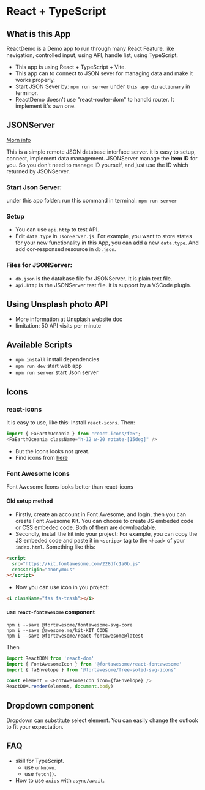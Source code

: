 # React + TypeScript 

## What is this App

ReactDemo is a Demo app to run through many React Feature, like nevigation, controlled input, using API, handle list, using TypeScript.

- This app is using React + TypeScript + Vite.
- This app can to connect to JSON sever for managing data and make it works properly. 
- Start JSON Sever by: `npm run server` under `this app directionary` in terminor.
- ReactDemo doesn't use "react-router-dom" to handld router. It implement it's own one.

## JSONServer
[Morn info](https://www.npmjs.com/package/json-server)

This is a simple remote JSON database interface server. it is easy to setup, connect, implement data management.
JSONServer manage the **item ID** for you. So you don't need to manage ID yourself, and just use the ID which returned by JSONServer.

### Start Json Server: 
under this app folder: run this command in terminal: `npm run server`

### Setup
- You can use `api.http` to test API.
- Edit `data.type` in `JsonServer.js`.
For example, you want to store states for your new functionality in this App, you can add a new `data.type`. And add cor-responsed resource in `db.json`.

### Files for JSONServer:
- `db.json` is the database file for JSONServer. It is plain text file.
- `api.http` is the JSONServer test file. it is support by a VSCode plugin.

## Using Unsplash photo API

- More information at Unsplash website [doc](https://unsplash.com/documentation)
- limitation: 50 API visits per minute

## Available Scripts
- `npm install` install dependencies
- `npm run dev` start web app
- `npm run server` start Json server

## Icons

### react-icons

It is easy to use, like this:
Install `react-icons`.
Then:
```js
import { FaEarthOceania } from "react-icons/fa6";
<FaEarthOceania className="h-12 w-20 rotate-[15deg]" />
```
- But the icons looks not great.
- Find icons from [here](https://react-icons.github.io/react-icons/)

### Font Awesome Icons

Font Awesome Icons looks better than react-icons

#### Old setup method
- Firstly, create an account in Font Awesome, and login, then you can create Font Awesome Kit. You can choose to create JS embeded code or CSS embeded code. Both of them are downloadable.
- Secondly, install the kit into your project: 
For example, you can copy the JS embeded code and paste it in `<scripe>` tag to the `<head>` of your `index.html`.
Something like this:
```html
<script
  src="https://kit.fontawesome.com/228dfc1a0b.js"
  crossorigin="anonymous"
></script>
```
- Now you can use icon in you project:
```html
<i className="fas fa-trash"></i>
```

#### use `react-fontawesome` component 
```
npm i --save @fortawesome/fontawesome-svg-core
npm i --save @awesome.me/kit-KIT_CODE
npm i --save @fortawesome/react-fontawesome@latest
```
Then
```js
import ReactDOM from 'react-dom'
import { FontAwesomeIcon } from '@fortawesome/react-fontawesome'
import { faEnvelope } from '@fortawesome/free-solid-svg-icons'

const element = <FontAwesomeIcon icon={faEnvelope} />
ReactDOM.render(element, document.body)
```

## Dropdown component

Dropdown can substitute select element. You can easily change the outlook to fit your expectation.

## FAQ

- skill for TypeScript.
  - use `unknown`.
  - use `fetch()`.
- How to use `axios` with `async/await`.